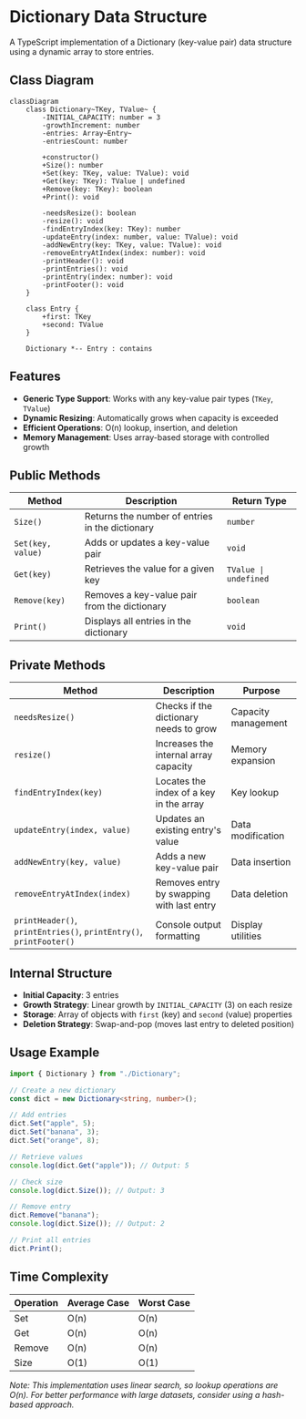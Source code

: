 # Dictionary Data Structure

A TypeScript implementation of a Dictionary (key-value pair) data structure using a dynamic array to store entries.

## Class Diagram

```mermaid
classDiagram
    class Dictionary~TKey, TValue~ {
        -INITIAL_CAPACITY: number = 3
        -growthIncrement: number
        -entries: Array~Entry~
        -entriesCount: number

        +constructor()
        +Size(): number
        +Set(key: TKey, value: TValue): void
        +Get(key: TKey): TValue | undefined
        +Remove(key: TKey): boolean
        +Print(): void

        -needsResize(): boolean
        -resize(): void
        -findEntryIndex(key: TKey): number
        -updateEntry(index: number, value: TValue): void
        -addNewEntry(key: TKey, value: TValue): void
        -removeEntryAtIndex(index: number): void
        -printHeader(): void
        -printEntries(): void
        -printEntry(index: number): void
        -printFooter(): void
    }

    class Entry {
        +first: TKey
        +second: TValue
    }

    Dictionary *-- Entry : contains
```

## Features

- **Generic Type Support**: Works with any key-value pair types (`TKey`, `TValue`)
- **Dynamic Resizing**: Automatically grows when capacity is exceeded
- **Efficient Operations**: O(n) lookup, insertion, and deletion
- **Memory Management**: Uses array-based storage with controlled growth

## Public Methods

| Method            | Description                                     | Return Type           |
| ----------------- | ----------------------------------------------- | --------------------- |
| `Size()`          | Returns the number of entries in the dictionary | `number`              |
| `Set(key, value)` | Adds or updates a key-value pair                | `void`                |
| `Get(key)`        | Retrieves the value for a given key             | `TValue \| undefined` |
| `Remove(key)`     | Removes a key-value pair from the dictionary    | `boolean`             |
| `Print()`         | Displays all entries in the dictionary          | `void`                |

## Private Methods

| Method                                                             | Description                               | Purpose             |
| ------------------------------------------------------------------ | ----------------------------------------- | ------------------- |
| `needsResize()`                                                    | Checks if the dictionary needs to grow    | Capacity management |
| `resize()`                                                         | Increases the internal array capacity     | Memory expansion    |
| `findEntryIndex(key)`                                              | Locates the index of a key in the array   | Key lookup          |
| `updateEntry(index, value)`                                        | Updates an existing entry's value         | Data modification   |
| `addNewEntry(key, value)`                                          | Adds a new key-value pair                 | Data insertion      |
| `removeEntryAtIndex(index)`                                        | Removes entry by swapping with last entry | Data deletion       |
| `printHeader()`, `printEntries()`, `printEntry()`, `printFooter()` | Console output formatting                 | Display utilities   |

## Internal Structure

- **Initial Capacity**: 3 entries
- **Growth Strategy**: Linear growth by `INITIAL_CAPACITY` (3) on each resize
- **Storage**: Array of objects with `first` (key) and `second` (value) properties
- **Deletion Strategy**: Swap-and-pop (moves last entry to deleted position)

## Usage Example

```typescript
import { Dictionary } from "./Dictionary";

// Create a new dictionary
const dict = new Dictionary<string, number>();

// Add entries
dict.Set("apple", 5);
dict.Set("banana", 3);
dict.Set("orange", 8);

// Retrieve values
console.log(dict.Get("apple")); // Output: 5

// Check size
console.log(dict.Size()); // Output: 3

// Remove entry
dict.Remove("banana");
console.log(dict.Size()); // Output: 2

// Print all entries
dict.Print();
```

## Time Complexity

| Operation | Average Case | Worst Case |
| --------- | ------------ | ---------- |
| Set       | O(n)         | O(n)       |
| Get       | O(n)         | O(n)       |
| Remove    | O(n)         | O(n)       |
| Size      | O(1)         | O(1)       |

_Note: This implementation uses linear search, so lookup operations are O(n). For better performance with large datasets, consider using a hash-based approach._
